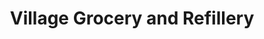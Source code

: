 ---
title: "Village Grocery and Refillery"
url: /kingston/village-grocery-and-refillery/
shop: Supermarkt
---